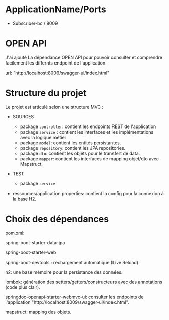 # ApplicationName/Ports
* Subscriber-bc / 8009
# OPEN API 
J'ai ajouté La dépendance OPEN API pour pouvoir consulter et comprendre facilement les differnts endpoint de l'application.

url: "http://localhost:8009/swagger-ui/index.html"
# Structure du projet
Le projet est articulé selon une structure MVC :
* SOURCES
    * package `controller`: contient les endpoints REST de l'application 
    * package `service` : contient les interfaces et les implémentations avec la logique métier 
    * package `model`: contient les entités persistantes.
    * package `repository`: contient les JPA repositories.
    * package `dto`: contient les objets pour le transfert de data.  
    * package `mapper`: contient les interfaces de mapping objet/dto avec Mapstruct. 
* TEST
    * package `service`

* ressources/application.properties: contient la config pour la connexion à la base H2.

# Choix des dépendances
pom.xml:

spring-boot-starter-data-jpa

spring-boot-starter-web

spring-boot-devtools : rechargement automatique (Live Reload).

h2: une base mémoire pour la persistance des données.

lombok: génération des setters/getters/constructeurs avec des annotations (code plus clair).

springdoc-openapi-starter-webmvc-ui: consulter les endpoints de l'application "http://localhost:8009/swagger-ui/index.html".

mapstruct: mapping des objets.


